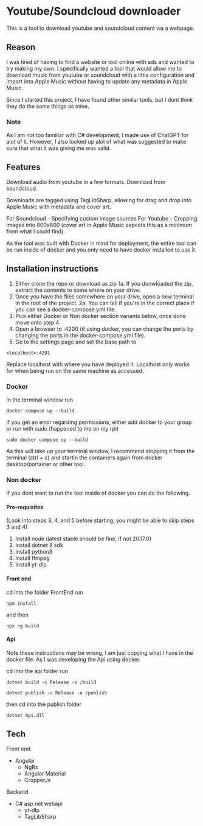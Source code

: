 # Youtube/Soundcloud downloader

This is a tool to download youtube and soundcloud content via a webpage.

## Reason

I was tired of having to find a website or tool online with ads and wanted to try making my own.
I specifically wanted a tool that would allow me to download music from youtube or soundcloud with a little configuration and import into Apple Music without having to update any metadata in Apple Music.

Since I started this project, I have found other similar tools, but I dont think they do the same things as mine.

### Note

As I am not too familiar with C# development, I made use of ChatGPT for alot of it. However, I also looked up alot of what was suggested to make sure that what it was giving me was valid.

## Features

Download audio from youtube in a few formats.
Download from soundcloud.

Downloads are tagged using TagLibSharp, allowing for drag and drop into Apple Music with metadata and cover art.

For Soundcloud - Specifying custom image sources
For Youtube - Cropping images into 800x800 (cover art in Apple Music expects this as a minimum from what I could find).

As the tool was built with Docker in mind for deployment, the entire tool can be run inside of docker and you only need to have docker installed to use it.

## Installation instructions

1. Either clone the repo or download as zip
   1a. If you donwloaded the zip, extract the contents to some where on your drive.
2. Once you have the files somewhere on your drive, open a new terminal in the root of the project.
   2a. You can tell if you're in the correct place if you can see a docker-compose.yml file.
3. Pick either Docker or Non docker section variants below, once done move onto step 4
4. Open a browser to <localhost>:4200 (if using docker, you can change the ports by changing the ports in the docker-compose.yml file).
5. Go to the settings page and set the base path to

```
<localhost>:4201
```

Replace localhost with where you have deployed it. Localhost only works for when being run on the same machine as accessed.

### Docker

In the terminal window run

```
docker compose up --build
```

If you get an error regarding permissions, either add docker to your group or run with sudo (happened to me on my rpi)

```
sudo docker compose up --build
```

As this will take up your terminal window, I recommend stopping it from the terminal (ctrl + c) and startin the containers again from docker desktop/portainer or other tool.

### Non docker

If you dont want to run the tool inside of docker you can do the following.

#### Pre-requisites

(Look into steps 3, 4, and 5 before starting, you might be able to skip steps 3 and 4)

1. Install node (latest stable should be fine, if not 20.17.0)
2. Install dotnet 8 sdk
3. Install python3
4. Install ffmpeg
5. Install yt-dlp

#### Front end

cd into the folder FrontEnd
run

```
npm install
```

and then

```
npx ng build
```

#### Api

Note these instructions may be wrong, I am just copying what I have in the docker file.
As I was developing the Api using docker.

cd into the api folder
run

```
dotnet build -c Release -o /build
```

```
dotnet publish -c Release -o /publish
```

then cd into the publish folder

```
dotnet Api.dll
```

## Tech

Front end

- Angular
  - NgRx
  - Angular Material
  - CropperJs

Backend

- C# asp.net webapi
  - yt-dlp
  - TagLibSharp

```

```

```

```
